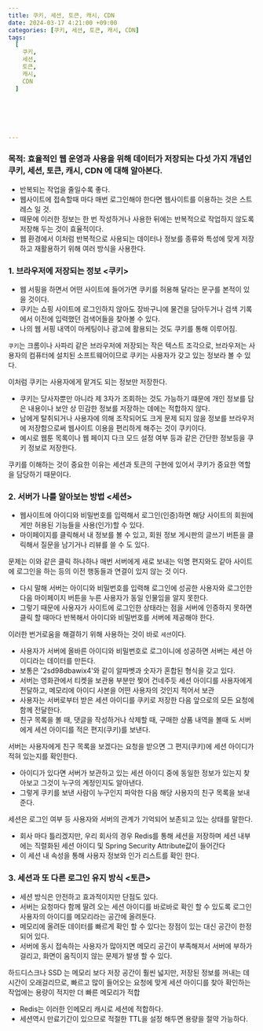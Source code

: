 ```yaml
---
title: 쿠키, 세션, 토큰, 캐시, CDN
date: 2024-03-17 4:21:00 +09:00
categories: [쿠키, 세션, 토큰, 캐시, CDN]
tags:
  [
    쿠키,
    세션,
    토큰,
    캐시,
    CDN
  ]






---
```


### 목적: 효율적인 웹 운영과 사용을 위해 데이터가 저장되는 다섯 가지 개념인 쿠키, 세션, 토큰, 캐시, CDN 에 대해 알아본다.

- 반복되는 작업을 줄일수록 좋다.
- 웹사이트에 접속할때 마다 매번 로그인해야 한다면 웹사이트를 이용하는 것은 스트레스 일 것.
- 때문에 이러한 정보는 한 번 작성하거나 사용한 뒤에는 반복적으로 작업하지 않도록 저장해 두는 것이 효율적이다.
- 웹 환경에서 이처럼 반복적으로 사용되는 데이터나 정보를 종류와 특성에 맞게 저장하고 재활용하기 위해 여러 방식을 사용한다.



### 1. 브라우저에 저장되는 정보 <쿠키>

- 웹 서핑을 하면서 어떤 사이트에 들어가면 쿠키를 허용해 달라는 문구를 본적이 있을 것이다.
- 쿠키는 쇼핑 사이트에 로그인하지 않아도 장바구니에 물건을 담아두거나 검색 기록에서 이전에 입력했던 검색어들을 찾아볼 수 있다.
- 나의 웹 서핑 내역이 마케팅이나 광고에 활용되는 것도 쿠키를 통해 이루어짐.

`쿠키`는 크롬이나 사파리 같은 브라우저에 저장되는 작은 텍스트 조각으로, 브라우저는 사용자의 컴퓨터에 설치된 소프트웨어이므로 쿠키는 사용자가 갖고 있는 정보라 볼 수 있다.

이처럼 쿠키는 사용자에게 맡겨도 되는 정보만 저장한다.

- 쿠키는 당사자뿐만 아니라 제 3자가 조회하는 것도 가능하기 떄문에 개인 정보를 담은 내용이나 보안 상 민감한 정보를 저장하는 데에는 적합하지 않다.
- 남에게 탈취되거나 사용자에 의해 조작되어도 크게 문제 되지 않을 정보를 브라우저에 저장함으로써 웹사이트 이용을 편리하게 해주는 것이 쿠키이다.
- 예시로 웹툰 목록이나 웹 페이지 다크 모드 설정 여부 등과 같은 간단한 정보등을 쿠키 정보로 저장한다.

쿠키를 이해하는 것이 중요한 이유는 세션과 토큰의 구현에 있어서 쿠키가 중요한 역할을 담당하기 때문이다.



### 2. 서버가 나를 알아보는 방법 <세션>

- 웹사이트에 아이디와 비밀번호를 입력해서 로그인(인증)하면 해당 사이트의 회원에게만 허용된 기능들을 사용(인가)할 수 있다.
- 마이페이지를 클릭해서 내 정보를 볼 수 있고, 회원 정보 게시판의 글쓰기 버튼을 클릭해서 질문을 남기거나 리뷰를 쓸 수 도 있다.

문제는 이와 같은 클릭 하나하나 매번 서버에게 새로 보내는 익명 편지와도 같아 사이트에 로그인을 하는 등의 이전 행동들과 연결이 있지 않는 것 이다.

- 다시 말해 서버는 아이디와 비밀번호를 입력해 로그인에 성공한 사용자와 로그인한 다음 마이페이지 버튼을 누른 사용자가 동일 인물임을 알지 못한다.
- 그렇기 때문에 사용자가 사이트에 로그인한 상태라는 점을 서버에 인증하지 못하면 클릭 할 때마다 반복해서 아이디와 비밀번호를 서버에 제공해야 한다.

이러한 번거로움을 해결하기 위해 사용하는 것이 바로 `세션`이다.

- 사용자가 서버에 올바른 아이디와 비밀번호로 로그이니에 성공하면 서버는 세션 아이디라는 데이터를 만든다.
- 보통은 '2sd98dbawix4'와 같이 알파벳과 숫자가 혼합된 형식을 갖고 있다.
- 서버는 영화관에서 티켓을 보관용 부분만 찢어 건네주듯 세션 아이디를 사용자에게 전달하고, 메모리에 아이디 사본을 어떤 사용자의 것인지 적어서 보관
- 사용자는 서버로부터 받은 세션 아이디를 쿠키로 저장한 다음 앞으로의 모든 요청에 함께 전달한다.
- 친구 목록을 볼 때, 댓글을 작성하거나 삭제할 때, 구매한 상품 내역을 볼때 도 서버에게 세션 아이디를 적은 편지(쿠키)를 보낸다.

서버는 사용자에게 친구 목록을 보겠다는 요청을 받으면 그 편지(쿠키)에 세션 아이디가 적혀 있는지를 확인한다.

- 아이디가 있다면 서버가 보관하고 있는 세션 아이디 중에 동일한 정보가 있는지 찾아보고 그것이 누구의 계정인지도 알아낸다.
- 그렇게 쿠키를 보낸 사람이 누구인지 파악한 다음 해당 사용자의 친구 목록을 보내준다.

세션은 로그인 여부 등 사용자와 서버의 관계가 기억되어 보존되고 있는 상태를 말한다.

- 회사 마다 틀리겠지만, 우리 회사의 경우 Redis를 통해 세션을 저장하며 세션 내부에는 직렬화된 세션 아이디 및 Spring Security Attribute값이 들어간다
- 이 세션 내 속성을 통해 사용자 정보와 인가 리스트를 확인 한다.



### 3. 세션과 또 다른 로그인 유지 방식 <토큰>

- 세션 방식은 안전하고 효과적이지만 단점도 있다.
- 서버는 요청마다 함께 딸려 오는 세션 아이디를 바로바로 확인 할 수 있도록 로그인 사용자의 아이디를 메모리라는 공간에 올려둔다.
- 메모리에 올려둔 데이터를 빠르게 확인 할 수 있다는 장점이 있는 대신 공간이 한정되어 있다.
- 서버에 동시 접속하는 사용자가 많아지면 메모리 공간이 부족해져서 서버에 부하가 걸리고, 화면이 움직이지 않는 문제가 발생 할 수 있다.

하드디스크나 SSD 는 메모리 보다 저장 공간이 훨씬 넓지만, 저장된 정보를 꺼내는 데 시간이 오래걸리므로, 빠르고 많이 들어오는 요청에 맞게 세션 아이디를 찾아 확인하는 작업에는 용량이 적지만 더 빠른 메모리가 적합

- Redis는 이러한 인메모리 캐시로 세션에 적합하다.
- 세션역시 만료기간이 있으므로 적절한 TTL을 설정 해두면 용량을 절약 가능하다.

